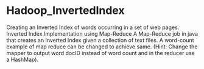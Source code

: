 # Hadoop_InvertedIndex
Creating an Inverted Index of words occurring in a set of web pages.
Inverted Index Implementation using Map-Reduce
A Map-Reduce job in java that creates an Inverted Index given a collection of text files. A word-count example of map reduce can be changed to achieve same.
(Hint: Change the mapper to output word docID instead of word count and in the reducer use a HashMap). 
